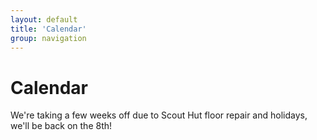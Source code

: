```yaml
---
layout: default
title: 'Calendar'
group: navigation
---
```


# Calendar #

We're taking a few weeks off due to Scout Hut floor repair and holidays, we'll be back on the 8th!
